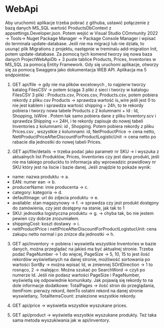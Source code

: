 # WebApi
Aby uruchomić aplikacje trzeba pobrać z githuba, ustawić połączenie z bazą danych MS_SQL wartość ProductsDbContext z appsettings.Developer.json.
Potem wejść w Visual Studio COmmunity 2022 -> Tools-> Nuget Package Manager -> Package Console Manager i wpisać do terminala update-database. Jeśli nie ma migracji lub nie działa, to usunąć plik Migrations z projektu, następnie w treminalu add-migration Init, potem update-database. Za pomocą tych komend tworzy się nowa baza danych ProjectWebApiDb + 3 puste tablice Products, Prices, Inventories w MS_SQL za pomocą Entity Framework.
Gdy się uruchomi aplikacje, otworzy się za pomocą Swaggera jako dokumentacja WEB API.
Aplikacja ma 5 endpointów:
1. GET api/file -> gdy nie ma plików excelowych , to najpierw tworzy katalog FilesCSV -> potem ściąga 3 pliki z sieci i tworzy w katalogu FilesCSV 3 pliki : Products.csv, Prices.csv, Products.csv, potem pobiera rekordy z pliku csv Products -> sprawdza wartość is_wire jeśli jest 0 to nie jest kablem i sprawdza wartość shipping = 24h, to te rekordy pobiera i tworzy nowa tabele Products z 2 kolumnami + Id : Id, Shopping, IsWire
. Potem tak samo pobiera dane z pliku Inventory.scv i sprawdza Shipping == 24H, i te rekordy zapisuje do nowej tabeli Inventories z kolumnami: id , Shopping. Potem pobiera rekordy z pliku Prices.csv , wszystkie z kolumnami: id, NetProductPrice -> cena netto, NettProductPriceAfterDiscountForProductLogisticUnit -> cena netto po rabacie dla jednostki do nowej tabeli Prices.

2. GET api/file/details -> trzeba podać jako parametr nr SKU -> i wyszuka z aktualnych list Produktów, Prices, Inventories czy jest dany produkt, jeśli nie ma takiego producktu to informacja aby wprowadzic prawidlowy nr SKU który jest na liscie i bazie danej. Jeśli znajdzie to pokaże wynik: 
- name: nazwa produktu -> a.
- EAN: numer ean -> b.
- producerName: imie producenta -> c.
- category: kategoria -> d.
- defaultImage: url do zdjecia produktu -> e.
- available: stan magazynowy -> f. -> sprawdza czy jest produkt dostępny do zamówienia, czy jest dostępny na stanie, jak tak to 1
- SKU: jednostka logistyczna produktu -> g. -> chyba tak, bo nie jestem pewien czy dobrze zrozumiałem.
- shippingCost: koszt dostawy -> i.
- nettProductPrice i nettPriceAfterDiscountForProductLogistucUnit: cena zakupu netto normal i po znizce dla jednostki -> h.

3. GET api/inventory -> pobiera i wyswietla wszystkie Inventories w bazie danych, można przeglądać na jakieś ma być aktualnej stronie. Trzeba podać PageNumber -> 1 do więcej, PageSize -> 5, 10, 15 to jest ilość rekordów wyświetlanych na danej stronie, możliwość sortowania po wartości SortBy -> można wpisać Id, w zmiennej SOrtDirection -> 1 to rosnąco, 2 -> malejąco. Można szukać po SearchWord -> czyli po numerze Id. Jeśli nie podasz wartości PageSize i PageNumber, wyświetlą się odpowiednie komunikaty. Jak pojawią się rekordy to na dole informacje dodatkowe: TotalPages -> ilość stron do przeglądania, itemFrom: pierwzy rekord, itemTo ostatni rekord na danej stronie wyswietlany, TotalItemsCount: znalezione wszystkie rekordy.

4. GET api/price -> wyświetla wszystkie wyszukane prices.
5. GET api/product -> wyświetla wszystkie wyszukane produkty.
Też taka sama metoda wyszukiwania jak w api/inventory.


 

